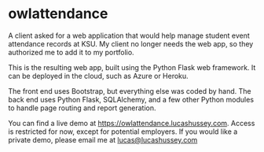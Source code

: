 # owlattendance
A client asked for a web application that would help manage student event attendance records at KSU. My client no longer needs the web app, so they authorized me to add it to my portfolio.

This is the resulting web app, built using the Python Flask web framework. It can be deployed in the cloud, such as Azure or Heroku.

The front end uses Bootstrap, but everything else was coded by hand. The back end uses Python Flask, SQLAlchemy, and a few other Python modules to handle page routing and report generation.

You can find a live demo at https://owlattendance.lucashussey.com. Access is restricted for now, except for potential employers. If you would like a private demo, please email me at lucas@lucashussey.com


